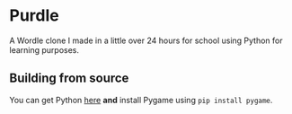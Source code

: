 # Purdle

A Wordle clone I made in a little over 24 hours for school using Python for learning purposes.

## Building from source

You can get Python [here](https://www.python.org/downloads/) **and** install Pygame using ``pip install pygame``.
